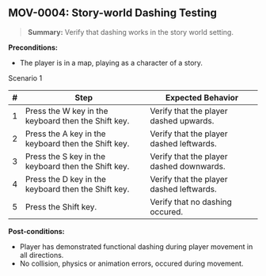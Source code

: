 ## **MOV-0004:** Story-world Dashing Testing  

> **Summary:** Verify that dashing works in the story world setting.  <br>

**Preconditions:** 

- The player is in a map, playing as a character of a story.

Scenario 1 

 | \# | Step | Expected Behavior | 
 |----|------|-------------------| 
 |  1 |   Press the W key in the keyboard then the Shift key.   | Verify that the player dashed upwards.   | 
 |  2 |   Press the A key in the keyboard then the Shift key.   | Verify that the player dashed leftwards.   | 
 |  3 |   Press the S key in the keyboard then the Shift key.   | Verify that the player dashed downwards.   |  
 |  4 |   Press the D key in the keyboard then the Shift key.   | Verify that the player dashed leftwards.   | 
 |  5 |   Press the Shift key.   | Verify that no dashing occured.   | 

**Post-conditions:**  

 - Player has demonstrated functional dashing during player movement in all directions.
 - No collision, physics or animation errors, occured during movement.